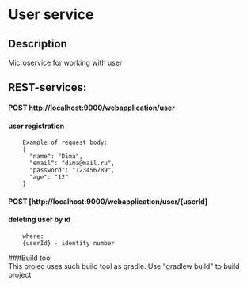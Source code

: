 # User service

## Description
Microservice for working with user

## REST-services:
        
#### POST [http://localhost:9000/webapplication/user](http://localhost:9000/WebApplication/user)
#### user registration
    
        Example of request body:
        {
          "name": "Dima",
          "email": "dima@mail.ru",
          "password": "123456789",
          "age": "12"
        }
#### POST [http://localhost:9000/webapplication/user/{userId]
#### deleting user by id

        where:
        {userId} - identity number

###Build tool        
This projec uses such build tool as gradle. Use "gradlew build" to build project